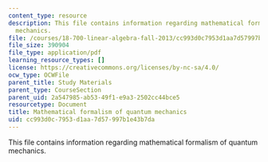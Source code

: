 ```yaml
---
content_type: resource
description: This file contains information regarding mathematical formalism of quantum
  mechanics.
file: /courses/18-700-linear-algebra-fall-2013/cc993d0c7953d1aa7d57997b1e43b7da_MIT18_700F13_qntm_mechnc.pdf
file_size: 390904
file_type: application/pdf
learning_resource_types: []
license: https://creativecommons.org/licenses/by-nc-sa/4.0/
ocw_type: OCWFile
parent_title: Study Materials
parent_type: CourseSection
parent_uid: 2a547985-ab53-49f1-e9a3-2502cc44bce5
resourcetype: Document
title: Mathematical formalism of quantum mechanics
uid: cc993d0c-7953-d1aa-7d57-997b1e43b7da
---
```

This file contains information regarding mathematical formalism of quantum mechanics.